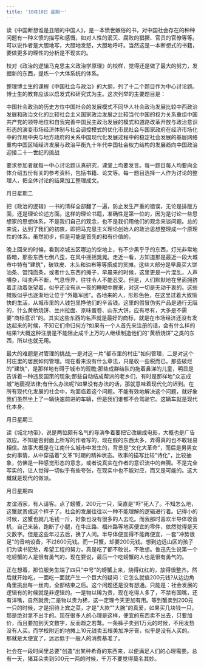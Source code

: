 ```yaml
---
title: '10月10日 星期一'
---
```


读《中国断想谁是丑陋的中国人》，是一本愤世嫉俗的书，对中国社会存在的种种问题有一种义愤的描写和感慨，如对人性的泯灭、腐败的猖獗、官员的官僚等等。可以说作者是大胆地写，大胆地发怒，大胆地呼吁。当然这是一本断想式的书籍，要做更多的理性的分析是不现实的。

校对《政治的逻辑马克思主义政治学原理》的校样，觉得还是做了最大的努力，发掘新的东西，提炼一个大体系统的体系。

整理博士生的课程《中国社会与政治》的大纲，列了十二个题目作为中心讨论题。博士生的教育应该以启发式和研究式为主。这次列举的主要题目是：

中国社会政治的历史方位中国社会的发展模式不同华人社会政治发展比较中西政治发展和政治文化的比较社会主义国家政治发展之比较当代中国的权力关系重组中国共产党的领导地位和自我完善中国民主政治发展的模式和道路改革开放与政治意识形态的演变市场经济体制与社会调控模式的优化市民社会与国家政府在经济市场化中的作用中央与地方政府的关系中国现代化发展过程中的稳定社会发展的基层网络重构中国区域经济发展与政治平衡九十年代中国社会权力结构的发展趋向中国政治迎接二十一世纪的挑战

要求参加者就每一中心讨论题认真研究，课堂上均要发言。每一题目每人均要向全体介绍五份有关的参考资料，包括书籍、论文等。每一题目选择一人作为讨论的整理人，把全体讨论的结果加工整理成文。

月日星期二

把《政治的逻辑》一书的清样全部翻了一遍，防止发生严重的错误，无论是排版方面，还是理论论述方面。这样的理论书籍，准确性是第一位的，因为是讨论一些思想家的思想体系，不是我们自己的观念，也不是我们用他们的观念来谈问题。总的来说，达到了我们的初衷，即把马克思主义理论创始人的政治思想整理成一个原理性的体系。虽然初步，但是可能是首先的和有价值的。

晚上回来的时候，看到凉城五区哪边的空地上，有不少黑乎乎的东西，灯光非常地昏暗，那些东西七倒八歪，在风中摇摇晃晃。走近一看，方知道那是最近一段大城市中特有"建筑"，破铁皮、木头和油布等等搭成的货摊。这些大部分是早晨买大饼油条、馄饨面条，或者什么东西的摊子，早晨来的时候，这里更是一片混乱，人声嘈杂，叫卖声不断，气息怪异，往往令人不能忍受。但是，人们默默地在里面拥挤着走动着张望着，似乎还没有从一夜的睡眠中醒来，对这一切是无动于衷的。这些摊贩似乎也逐渐地让位于"外籍军团"。各地来的人，形形色色，在这里过着大致愉快的生活，从城市里的人钱包里挣他们的辛苦钱。这里的假冒伪劣产品是通行无阻的，什么黄桥烧饼、兰州拉面、京味蛋卷、山东大饼，应有尽有，大多是不需要"商标意识"的。其实这些东西的名声就是最好的商标，就是在市场经济还没有发达起来的时候，不知它们命归何方?如果有一个人首先来注册的话，会有什么样的结果?大概这种注册是不能阻止成千上万的人继续制造他们的"黄桥烧饼"之类的东西，所以也就无用。

最大的难题是对管理的挑战;一是对这一片"都市里的村庄"如何管理，二是对这个村庄里的居民如何管理。现在看来没有什么章法，只是收一些税而已。那些破烂的"建筑"，是那样地有碍于城市的观瞻;那些成群结队的拖着鼻涕的儿童，明显是告诉着一种违反国策的现象;那些自动结成帮派的老乡们，有时是那样地"众志成城"地藐视法律;有什么办法呢?如果没有办法的话，那就意味着现代化的迟到。在所有现代化发展的社会中，均面临着这个问题。不能有效地解决这个问题，就好象我们虽然坐上了一辆快速前进的车辆，但是我们谁都不会驾驶它。这辆车就是现代化本身。

月日星期三

读《城北地带》，说是两位颇有名气的导演争着要把它改编成电影，大概也是广告效应。不知是否封面上所写的作者写的，现在假的东西太多，弄得真的也不敢轻易相信。故事大概是在江南什么城市中发生的，背景是"文化大革命"，而后是男男女女的事情，从中穿插着"文革"时期的精神状态。故事的描写比较"诗化"，比较抽象，仿佛是一种感觉形态的意念，或者说真实在作者的意识流中的奔腾。不是完全写实的，让人觉得一切似乎有些夸张，在现实中也不能对应，而又是可能的。这大概就是现代的做派。

月日星期四

友谊酒家，有人请客。点了螃蟹，200元一只，简直是"吓"死人了。不知怎么地，这蟹就贵成这个样子了。社会的发展往往以一种不能理解的逻辑进行着。记得小的时候，这蟹也就几毛钱一斤，好象也没有很多的人去吃。而我那时喜欢半导体收音机，自己来装，跑断了小腿，在牛庄路、福州路等地买便宜的零件，依然觉得是天文数字。但是这些年过去后，换了人间。半导体便宜得不能再便宜，一套"冲势很足"的音响设备，不过600元钱。而一只蟹，却要200元钱。想到边远山区的孩子们为读书犯愁，希望工程的努力，真是吃了都不敢说，不敢想。鲁迅先生说第一个吃螃蟹的人是很有勇气的，现在要说，最后一个吃螃蟹的人也是很有勇气的。

正在想着，那位服务生端了四只"中号"的螃蟹上来，烧得红红的，放得很整齐。然后就开始吃，一面吃一面就产生一个巨大的疑问：它怎么就值200元钱?从边边角角里挑出每一丝肉，全部结束之后。这个问题还是没有想通。只能是：社会发展的逻辑有的时候就是非逻辑的。一是物以稀为贵，现在吃得人多了，不禁有国嘴，还有洋嘴，自然就贵;二是物以贵为稀，这一定理今天更加有用。等到蟹卖到200元一只的时候，才是招待上宾之菜，才是"大款""大腕"的真爱，如果买几块钱一只，那是绝对拿不出手的。现在很多人的心理是这样，便宜的东西卖不出去，只要加价，而且要加到天文数字，反而趋之若鹜。一条裤子卖到1万元的时候，不用发愁没有人买。而学校附近的地摊上10元钱卖五根美加净牙膏，似乎是没有人买的。那就是太便宜了，远远低于一般人的消费基准了。

社会在一段时间里总要"创造"出某种希奇的东西来，以便满足人们的心理需要。总有一天，猪耳朵卖到500元一两的时候，千万不要觉得莫名其妙。

